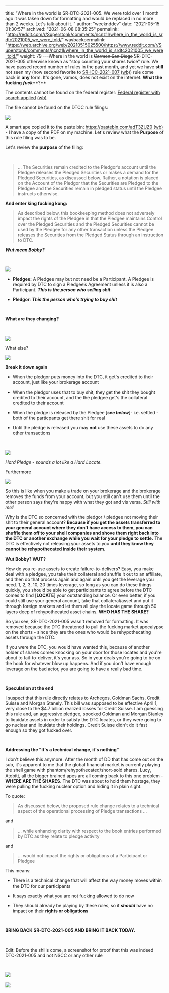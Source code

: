 ---
title: "Where in the world is SR-DTC-2021-005. We were told over 1 month ago it was taken down for formatting and would be replaced in no more than 2 weeks. Let's talk about it. "
author: "weeknddev"
date: "2021-05-15 01:30:57"
archived: "2021-06-08 08:35:25"
permalink: "http://reddit.com/r/Superstonk/comments/ncnz1l/where_in_the_world_is_srdtc2021005_we_were_told/"
waybackpermalink: "https://web.archive.org/web/20210515025500/https://www.reddit.com/r/Superstonk/comments/ncnz1l/where_in_the_world_is_srdtc2021005_we_were_told/"
weight: 79
---Where in the world is ~~Carmen San Diego~~ SR-DTC-2021-005 otherwise known as "stop counting your shares twice" rule. We have passed record number of rules in the past month, and yet we have **still** not seen my (now second favorite to [SR-ICC-2021-007](https://www.sec.gov/rules/sro/icc/2021/34-91894.pdf) [(wb)](https://web.archive.org/web/20210514062909/https://www.sec.gov/rules/sro/icc/2021/34-91894.pdf)) rule come back in **any** form. It's gone, vamos, does not exist on the internet. **What the fucking** ***fuck*****?**


The contents cannot be found on the federal register: [Federal register with search applied](https://www.federalregister.gov/documents/search?conditions%5Bagencies%5D%5B%5D=securities-and-exchange-commission&conditions%5Bterm%5D=dtc-2021-005) [(wb)](https://www.federalregister.gov/documents/search?conditions%5Bagencies%5D%5B%5D=securities-and-exchange-commission&conditions%5Bterm%5D=dtc-2021-005)


The file cannot be found on the DTCC rule filings:


![](/img/06gy8vb3j6z61.png)


A smart ape copied it to the paste bin: <https://pastebin.com/adT3ZUZ0> [(wb)](https://web.archive.org/web/20210528023307/https://pastebin.com/adT3ZUZ0) - I have a copy of the PDF on my machine. Let's review what the **Purpose** of this rule filing was to be.


Let's review the **purpose** of the filing:


​



> 
> ... The Securities remain credited to the Pledgor’s account until the Pledgee releases the Pledged Securities or makes a demand for the Pledged Securities, as discussed below. Rather, a notation is placed on the Account of the Pledgor that the Securities are Pledged to the Pledgee and the Securities remain in pledged status until the Pledgee instructs otherwise.
> 
> 
> 


**And enter king fucking kong:**



> 
> As described below, this bookkeeping method does not adversely impact the rights of the Pledgee in that the Pledgee maintains Control over the Pledged Securities and the Pledged Securities cannot be used by the Pledgee for any other transaction unless the Pledgee releases the Securities from the Pledged Status through an instruction to DTC.
> 
> 
> 


***Wut mean Bobby?***


​


![](/img/lfz45upfm6z61.png)


- **Pledgee:** A Pledgee may but not need be a Participant. A Pledgee is required by DTC to sign a Pledgee’s Agreement unless it is also a Participant. ***This is the person who selling shit.***


- **Pledgor**: ***This the person who's trying to buy shit***


​


**What are they changing?**


​


![](/img/p0w14o31n6z61.png)


What else?


![](/img/erylgxvfn6z61.png)


**Break it down again**


- When the pledgor puts money into the DTC, it get's credited to their account, just like your brokerage account


- When the pledgor uses that to buy shit, they get the shit they bought credited to their account, and the the pledgee get's the collateral credited to their account


- When the pledge is released by the Pledgee [***see below***]- i.e. settled - both of the particpants get there shit for real


- Until the pledge is released you may **not** use these assets to do any other transactions


​


![](/img/lajomoe3p6z61.png)


*Hard Pledge - sounds a lot like a Hard Locate.*


Furthermore


![](/img/anz6x6zfp6z61.png)


So this is like when you make a trade on your brokerage and the brokerage removes the funds from your account, but you still can't use them until the other person says they're happy with what they got and vis versa. *Still with me?*


Why is the DTC so concerned with the pledgor / pledgee not moving their shit to their general account? **Because if you get the assets transferred to your general account where they don't have access to them, you can shuffle them off to your shell companies and shove them right back into the DTC or another exchange while you wait for your pledge to settle.** The DTC is effectively not releasing your assets to you **until they know they cannot be rehypothecated inside their system**.


**Wut Bobby? WUT?**


How do you re-use assets to create failure-to-delivers? Easy, you make deal with a pledgee, you take their collateral and shuffle it out to an affiliate, and then do that process again and again until you get the leverage you need. 1, 2, 3, 10, 20 times leverage, so long as you can do these things quickly, you should be able to get participants to agree before the DTC comes to find [**LOCATE**] your outstanding balance. Or even better, if you could still use your general account, take that collateral/asset and put it through foreign markets and let them all play the locate game through 50 layers deep of rehypothecated asset chains. **WHO HAS THE SHARE?**


So you see, SR-DTC-2021-005 wasn't removed for formatting. It was removed because the DTC threatened to pull the fucking market apocalypse on the shorts - since they are the ones who would be rehypothecating assets through the DTC.


If you were the DTC, you would have wanted this, because of another holder of shares comes knocking on your door for those locates and you're about to fail-to-deliver, it's your ass. So in your deals you're going to be on the hook for whatever blow up happens. And if you don't have enough leverage on the bad actor, you are going to have a really bad time.


​


**Speculation at the end**


I suspect that this rule directly relates to Archegos, Goldman Sachs, Credit Suisse and Morgan Stanely. This bill was supposed to be effective April 1, very close to the $4.7 billion realized losses for Credit Suisse. I am guessing this rule and, an aggressive pledgee, spooked Goldman and Morgan Stanley to liquidate assets in order to satisfy the DTC locates, or they were going to go nuclear and liquidate their holdings. Credit Suisse didn't do it fast enough so they got fucked over.


​


**Addressing the "It's a technical change, it's nothing"**


I don't believe this anymore. After the month of DD that has come out on the sub, it's apparent to me that the global financial market is currently playing the shell game with phantom/rehypothecated/short-sold shares. Lucy, Atobitt, all the bigger brained apes are all coming back to this one problem - **WHERE ARE THE SHARES**. The DTC was about to hold them hostage, they were pulling the fucking nuclear option and hiding it in plain sight.


To quote:



> 
> As discussed below, the proposed rule change relates to a technical aspect of the operational processing of Pledge transactions ...
> 
> 
> 


and



> 
> ... while enhancing clarity with respect to the book entries performed by DTC as they relate to pledge activity
> 
> 
> 


and



> 
> ... would not impact the rights or obligations of a Participant or Pledgee
> 
> 
> 


This means:


- There is a technical change that will affect the way money moves within the DTC for our participants


- It says exactly what you are not fucking allowed to do now


- They should already be playing by these rules, so it ***should*** have no impact on their **rights or obligations**


​


**BRING BACK SR-DTC-2021-005 AND BRING IT BACK TODAY.**


​


Edit: Before the shills come, a screenshot for proof that this was indeed DTC-2021-005 and not NSCC or any other rule


​


![](/img/viukxaprv6z61.png)
​


![](/img/enmot9qiz6z61.png)

